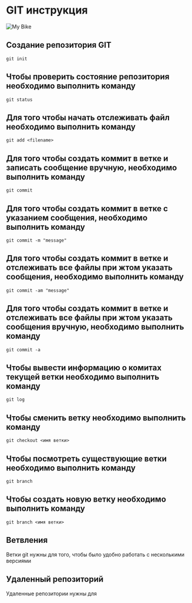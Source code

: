 # **GIT** инструкция
![My Bike](1.jpg)
## Создание репозитория GIT
    git init

## Чтобы проверить состояние репозитория необходимо выполнить команду 
    git status

## Для того чтобы начать отслеживать файл необходимо выполнить команду
    git add <filename>

## Для того чтобы создать коммит в ветке и записать сообщение вручную, необходимо выполнить команду 
    git commit

## Для того чтобы создать коммит в ветке с указанием сообщения, необходимо выполнить команду 
    git commit -m "message"

## Для того чтобы создать коммит в ветке и отслеживать все файлы при жтом указать сообщения, необходимо выполнить команду 
    git commit -am "message"

## Для того чтобы создать коммит в ветке и отслеживать все файлы при жтом указать сообщения вручную, необходимо выполнить команду 
    git commit -a

## Чтобы вывести информацию о комитах текущей ветки необходимо выполнить команду 
    git log
 
## Чтобы сменить ветку необходимо выполнить команду 
    git checkout <имя ветки>

## Чтобы посмотреть существующие ветки необходимо выполнить команду
    git branch

## Чтобы создать новую ветку необходимо выполнить команду
    git branch <имя ветки>

## Ветвления 
Ветки git нужны для того, чтобы было удобно работать с несколькими версиями

## Удаленный репозиторий
Удаленные репозитории нужны для
